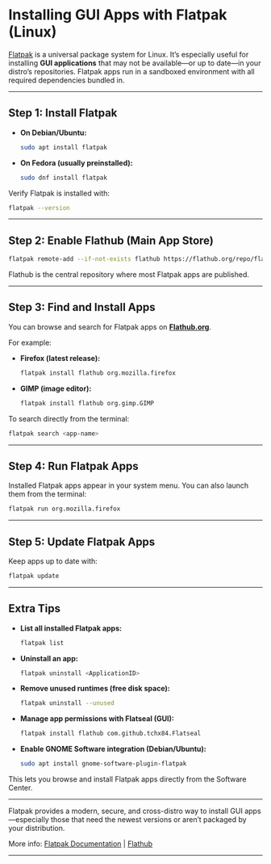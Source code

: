 # Installing GUI Apps with Flatpak (Linux)

[Flatpak](https://flatpak.org/) is a universal package system for Linux. It’s especially useful for installing **GUI applications** that may not be available—or up to date—in your distro’s repositories. Flatpak apps run in a sandboxed environment with all required dependencies bundled in.

---

## Step 1: Install Flatpak

* **On Debian/Ubuntu:**

  ```bash
  sudo apt install flatpak
  ```

* **On Fedora (usually preinstalled):**

  ```bash
  sudo dnf install flatpak
  ```

Verify Flatpak is installed with:

```bash
flatpak --version
```

---

## Step 2: Enable Flathub (Main App Store)

```bash
flatpak remote-add --if-not-exists flathub https://flathub.org/repo/flathub.flatpakrepo
```

Flathub is the central repository where most Flatpak apps are published.

---

## Step 3: Find and Install Apps

You can browse and search for Flatpak apps on **[Flathub.org](https://flathub.org/)**.

For example:

* **Firefox (latest release):**

  ```bash
  flatpak install flathub org.mozilla.firefox
  ```
* **GIMP (image editor):**

  ```bash
  flatpak install flathub org.gimp.GIMP
  ```

To search directly from the terminal:

```bash
flatpak search <app-name>
```

---

## Step 4: Run Flatpak Apps

Installed Flatpak apps appear in your system menu. You can also launch them from the terminal:

```bash
flatpak run org.mozilla.firefox
```

---

## Step 5: Update Flatpak Apps

Keep apps up to date with:

```bash
flatpak update
```

---

## Extra Tips

* **List all installed Flatpak apps:**

  ```bash
  flatpak list
  ```

* **Uninstall an app:**

  ```bash
  flatpak uninstall <ApplicationID>
  ```

* **Remove unused runtimes (free disk space):**

  ```bash
  flatpak uninstall --unused
  ```

* **Manage app permissions with Flatseal (GUI):**

  ```bash
  flatpak install flathub com.github.tchx84.Flatseal
  ```

* **Enable GNOME Software integration (Debian/Ubuntu):**

  ```bash
  sudo apt install gnome-software-plugin-flatpak
  ```

This lets you browse and install Flatpak apps directly from the Software Center.

---

Flatpak provides a modern, secure, and cross-distro way to install GUI apps—especially those that need the newest versions or aren’t packaged by your distribution.

More info: [Flatpak Documentation](https://flatpak.org/) | [Flathub](https://flathub.org/)

---

